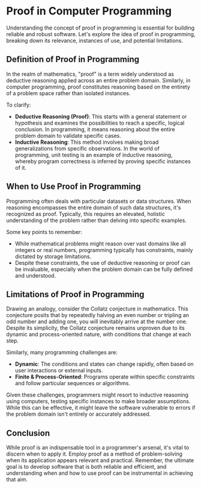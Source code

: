 # Proof in Computer Programming

Understanding the concept of proof in programming is essential for building
reliable and robust software. Let's explore the idea of proof in programming,
breaking down its relevance, instances of use, and potential limitations.

## Definition of Proof in Programming

In the realm of mathematics, "proof" is a term widely understood as deductive
reasoning applied across an entire problem domain. Similarly, in computer
programming, proof constitutes reasoning based on the entirety of a problem
space rather than isolated instances.

To clarify:

-   **Deductive Reasoning (Proof)**: This starts with a general statement or
    hypothesis and examines the possibilities to reach a specific, logical
    conclusion. In programming, it means reasoning about the entire problem
    domain to validate specific cases.
-   **Inductive Reasoning**: This method involves making broad generalizations
    from specific observations. In the world of programming, unit testing is an
    example of inductive reasoning, whereby program correctness is inferred by
    proving specific instances of it.

## When to Use Proof in Programming

Programming often deals with particular datasets or data structures. When
reasoning encompasses the entire domain of such data structures, it's recognized
as proof. Typically, this requires an elevated, holistic understanding of the
problem rather than delving into specific examples.

Some key points to remember:

-   While mathematical problems might reason over vast domains like all integers
    or real numbers, programming typically has constraints, mainly dictated by
    storage limitations.
-   Despite these constraints, the use of deductive reasoning or proof can be
    invaluable, especially when the problem domain can be fully defined and
    understood.

## Limitations of Proof in Programming

Drawing an analogy, consider the Collatz conjecture in mathematics. This
conjecture posits that by repeatedly halving an even number or tripling an odd
number and adding one, you will inevitably arrive at the number one. Despite its
simplicity, the Collatz conjecture remains unproven due to its dynamic and
process-oriented nature, with conditions that change at each step.

Similarly, many programming challenges are:

-   **Dynamic**: The conditions and states can change rapidly, often based on
    user interactions or external inputs.
-   **Finite & Process-Oriented**: Programs operate within specific constraints
    and follow particular sequences or algorithms.

Given these challenges, programmers might resort to inductive reasoning using
computers, testing specific instances to make broader assumptions. While this
can be effective, it might leave the software vulnerable to errors if the
problem domain isn't entirely or accurately addressed.

## Conclusion

While proof is an indispensable tool in a programmer's arsenal, it's vital to
discern when to apply it. Employ proof as a method of problem-solving when its
application appears relevant and practical. Remember, the ultimate goal is to
develop software that is both reliable and efficient, and understanding when and
how to use proof can be instrumental in achieving that aim.

<!-- DSG/ChatGPT 8/3/2023 -->
